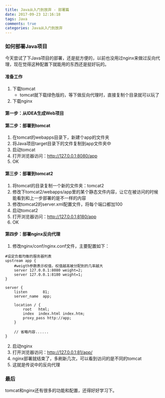 ```yaml
---
title: Java从入门到放弃 - 部署篇
date: 2017-09-23 12:16:18
tags: Java
comments: true
categories: Java从入门到放弃
---
```



### 如何部署Java项目
今天尝试了下Java项目的部署，还是挺方便的，以前也没用过nginx来做过反向代理，现在觉得这种配置下就能用的东西还是挺好玩的。


#### 准备工作
1. 下载tomcat
	* tomcat就下载绿色版的，等下做反向代理时，直接复制个目录就可以玩了
2. 下载nginx


<!-- more -->


#### 第一步：从IDEA生成Web项目


#### 第二步：部署到tomcat
1. 在tomcat的webapps目录下，新建个app的文件夹
2. 将Java项目target目录下的文件复制到app文件夹中
3. 启动tomcat
4. 打开浏览器访问：http://127.0.0.1:8080/app
5. OK


#### 第三步：部署到tomcat2
1. 将tomcat的目录复制一个新的文件夹：tomcat2
2. 修改下tomcat2/webapps/app里的某个静态文件内容，让它在被访问的时候能看到和上一步部署的是不一样的内容
3. 修改tomcat2的server.xml配置文件，将每个端口都加100
4. 启动tomcat2
5. 打开浏览器访问：http://127.0.0.1:8180/app
6. OK


#### 第四步：部署nginx反向代理
1. 修改nginx/conf/nginx.conf文件，主要配置如下：
```
#设定负载均衡的服务器列表
upstream app {
    #weigth参数表示权值，权值越高被分配到的几率越大
    server 127.0.0.1:8080 weight=2;
    server 127.0.0.1:8180 weight=1;
}

server {
    listen       81;
    server_name  app;

    location / {
        root   html;
        index  index.html index.htm;
        proxy_pass http://app;
    }

    // 省略内容......
}
```


2. 启动nginx
3. 打开浏览器访问：http://127.0.0.1:81/app/
4. nginx部署就结束了，多刷新几次，可以看到访问的是不同的tomcat
5. 这就是传说中的反向代理



### 最后
tomcat和nginx还有很多的功能和配置，还得好好学习下。